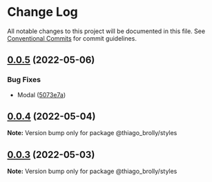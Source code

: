 # Change Log

All notable changes to this project will be documented in this file.
See [Conventional Commits](https://conventionalcommits.org) for commit guidelines.

## [0.0.5](https://github.com/thiagobrolly/ds-exemple/compare/v0.0.4...v0.0.5) (2022-05-06)


### Bug Fixes

* Modal ([5073e7a](https://github.com/thiagobrolly/ds-exemple/commit/5073e7ac27483671a37ff5fcce7d1e9d238eb70b))





## [0.0.4](https://github.com/thiagobrolly/ds-exemple/compare/v0.0.3...v0.0.4) (2022-05-04)

**Note:** Version bump only for package @thiago_brolly/styles





## [0.0.3](https://github.com/thiagobrolly/ds-exemple/compare/v0.0.2...v0.0.3) (2022-05-03)

**Note:** Version bump only for package @thiago_brolly/styles
